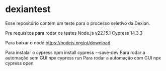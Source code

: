 # dexiantest
Esse repositório contem um teste para o processo seletivo da Dexian.

Pre requisitos para rodar os testes 
Node.js v22.15.1
Cypress 14.3.3

Para baixar o node https://nodejs.org/pt/download

Para instalar o cypress npm install cypress --save-dev
Para rodar a automação sem GUI npx cypress run
Para rodar a automação com GUI npx cypress open